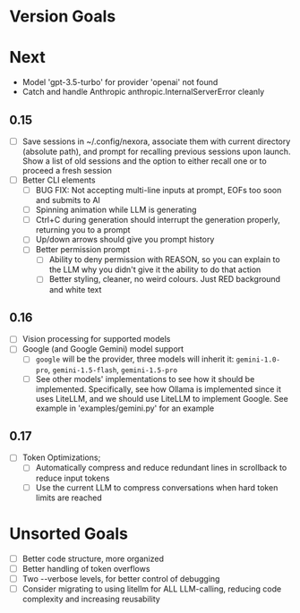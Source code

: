 # Version Goals

# Next
- Model 'gpt-3.5-turbo' for provider 'openai' not found
- Catch and handle Anthropic anthropic.InternalServerError cleanly


## 0.15
- [ ] Save sessions in ~/.config/nexora, associate them with current directory (absolute path), and prompt for recalling previous sessions upon launch. Show a list of old sessions and the option to either recall one or to proceed a fresh session
- [ ] Better CLI elements
    - [ ] BUG FIX: Not accepting multi-line inputs at prompt, EOFs too soon and submits to AI
    - [ ] Spinning animation while LLM is generating
    - [ ] Ctrl+C during generation should interrupt the generation properly, returning you to a prompt
    - [ ] Up/down arrows should give you prompt history
    - [ ] Better permission prompt
        - [ ] Ability to deny permission with REASON, so you can explain to the LLM why you didn't give it the ability to do that action
        - [ ] Better styling, cleaner, no weird colours. Just RED background and white text

## 0.16
- [ ] Vision processing for supported models
- [ ] Google (and Google Gemini) model support
    - [ ] `google` will be the provider, three models will inherit it: `gemini-1.0-pro`, `gemini-1.5-flash`, `gemini-1.5-pro`
    - [ ] See other models' implementations to see how it should be implemented. Specifically, see how Ollama is implemented since it uses LiteLLM, and we should use LiteLLM to implement Google. See example in 'examples/gemini.py' for an example

## 0.17
- [ ] Token Optimizations; 
    - [ ] Automatically compress and reduce redundant lines in scrollback to reduce input tokens
    - [ ] Use the current LLM to compress conversations when hard token limits are reached

# Unsorted Goals
- [ ] Better code structure, more organized
- [ ] Better handling of token overflows
- [ ] Two --verbose levels, for better control of debugging
- [ ] Consider migrating to using litellm for ALL LLM-calling, reducing code complexity and increasing reusability